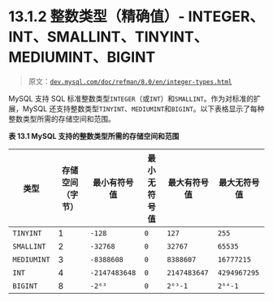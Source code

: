 # 13.1.2 整数类型（精确值）- INTEGER、INT、SMALLINT、TINYINT、MEDIUMINT、BIGINT

> 原文：[`dev.mysql.com/doc/refman/8.0/en/integer-types.html`](https://dev.mysql.com/doc/refman/8.0/en/integer-types.html)

MySQL 支持 SQL 标准整数类型`INTEGER`（或`INT`）和`SMALLINT`。作为对标准的扩展，MySQL 还支持整数类型`TINYINT`、`MEDIUMINT`和`BIGINT`。以下表格显示了每种整数类型所需的存储空间和范围。

**表 13.1 MySQL 支持的整数类型所需的存储空间和范围**

| 类型 | 存储空间（字节） | 最小有符号值 | 最小无符号值 | 最大有符号值 | 最大无符号值 |
| --- | --- | --- | --- | --- | --- |
| `TINYINT` | 1 | `-128` | `0` | `127` | `255` |
| `SMALLINT` | 2 | `-32768` | `0` | `32767` | `65535` |
| `MEDIUMINT` | 3 | `-8388608` | `0` | `8388607` | `16777215` |
| `INT` | 4 | `-2147483648` | `0` | `2147483647` | `4294967295` |
| `BIGINT` | 8 | `-2⁶³` | `0` | `2⁶³-1` | `2⁶⁴-1` |
